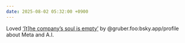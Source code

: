```yaml
---
date: 2025-08-02 05:32:00 +0900
---
```


Loved [‘[t]he company’s soul is empty’](https://daringfireball.net/linked/2025/07/31/zuckerberg-personal-superintelligence) by @gruber.foo:bsky.app/profile about Meta and A.I.
